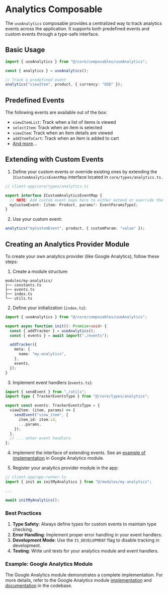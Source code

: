 # Analytics Composable

The `useAnalytics` composable provides a centralized way to track analytics events across the application. It supports both predefined events and custom events through a type-safe interface.

## Basic Usage

```typescript
import { useAnalytics } from "@/core/composables/useAnalytics";

const { analytics } = useAnalytics();

// Track a predefined event
analytics("viewItem", product, { currency: "USD" });
```

## Predefined Events

The following events are available out of the box:

- `viewItemList`: Track when a list of items is viewed
- `selectItem`: Track when an item is selected
- `viewItem`: Track when an item details are viewed
- `addItemToCart`: Track when an item is added to cart
- [And more](../../types/analytics.ts)...

## Extending with Custom Events

1. Define your custom events or override existing ones by extending the `ICustomAnalyticsEventMap` interface located in `core/types/analytics.ts.`

```ts
// client-app/core/types/analytics.ts

export interface ICustomAnalyticsEventMap {
  // NOTE: Add custom event maps here to either extend or override the basic event map
  myCustomEvent: [item: Product, params?: EventParamsType];
}
```

2. Use your custom event:

```typescript
analytics("myCustomEvent", product, { customParam: "value" });
```

## Creating an Analytics Provider Module

To create your own analytics provider (like Google Analytics), follow these steps:

1. Create a module structure:

```
modules/my-analytics/
├── constants.ts
├── events.ts
├── index.ts
└── utils.ts
```

2. Define your initialization (`index.ts`):

```typescript
import { useAnalytics } from "@/core/composables/useAnalytics";

export async function init(): Promise<void> {
  const { addTracker } = useAnalytics();
  const { events } = await import("./events");

  addTracker({
    meta: {
      name: "my-analytics",
    },
    events,
  });
}
```

3. Implement event handlers (`events.ts`):

```typescript
import { sendEvent } from "./utils";
import type { TrackerEventsType } from "@/core/types/analytics";

export const events: TrackerEventsType = {
  viewItem: (item, params) => {
    sendEvent("view_item", {
      item_id: item.id,
      ...params,
    });
  },
  // ... other event handlers
};
```

4. Implement the interface of extending events. See an [example of implementation](/client-app/modules/google-analytics/README.md#extending-events) in Google Analytics module.

5. Register your analytics provider module in the app:

```typescript
// client-app/app-runner.ts
import { init as initMyAnalytics } from "@/modules/my-analytics";

...

await initMyAnalytics();
```

### Best Practices

1. **Type Safety**: Always define types for custom events to maintain type checking.
2. **Error Handling**: Implement proper error handling in your event handlers.
3. **Development Mode**: Use the `IS_DEVELOPMENT` flag to disable tracking in development.
4. **Testing**: Write unit tests for your analytics module and event handlers.

### Example: Google Analytics Module

The Google Analytics module demonstrates a complete implementation.
For more details, refer to the Google Analytics module [implementation](/client-app/modules/google-analytics/index.ts) and [documentation](/client-app/modules/google-analytics/README.md) in the codebase.
